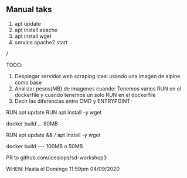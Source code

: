 ## Manual taks

1. apt update
2. apt install apache
3. apt install wget
4. service apache2 start

<nombreCUentaDockeerHub>/<nombreRepoDockerhub>

TODO:
1. Desplegar servidor web scraping icesi usando una imagen de alpine como base
2. Analizar pesos(MB) de imagenes cuando: Tenemos varios RUN en el dockerfile y cuando tenemos un solo RUN en el dockerfile
3. Decir las diferencias entre CMD y ENTRYPOINT


RUN apt update
RUN apt install -y wget

docker build ... 80MB

RUN apt update && / apt install -y wget

docker build --- 100MB o 50MB

PR to github.com/icesiops/sd-workshop3

WHEN: Hasta el Domingo 11:59pm 04/09/2020

